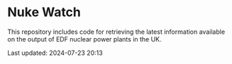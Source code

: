# Nuke Watch

This repository includes code for retrieving the latest information available on the output of EDF nuclear power plants in the UK.

Last updated: 2024-07-23 20:13